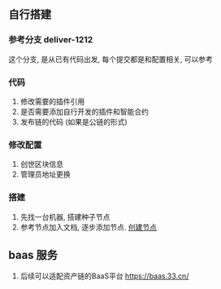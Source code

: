 
## 自行搭建

### 参考分支 deliver-1212

这个分支, 是从已有代码出发, 每个提交都是和配置相关, 可以参考

### 代码

 1. 修改需要的插件引用
 2. 是否需要添加自行开发的插件和智能合约
 3. 发布链的代码 (如果是公链的形式)

### 修改配置

 1. 创世区块信息
 1. 管理员地址更换
 
### 搭建

 1. 先找一台机器, 搭建种子节点
 2. 参考节点加入文档, 逐步添加节点.  [创建节点](./创建节点.md)

## baas 服务

 1. 后续可以适配资产链的BaaS平台 https://baas.33.cn/
 